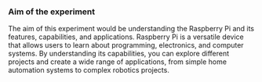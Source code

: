 ### Aim of the experiment

The aim of this experiment would be understanding the Raspberry Pi and its  features, capabilities, and applications. Raspberry Pi is a versatile device that allows users to learn about programming, electronics, and computer systems. By understanding its capabilities, you can explore different projects and create a wide range of applications, from simple home automation systems to complex robotics projects.
